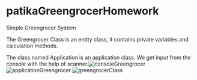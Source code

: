 # patikaGreengrocerHomework

Simple Greengrocer System 

The Greengrocer Class is an entity class, it contains private variables and calculation methods.

The class named Application is an application class. We get input from the console with the help of scanner.![consoleGreengrocer](https://user-images.githubusercontent.com/69572868/198867207-a65fafc9-c7d1-40f0-a095-2a0d16f7c3ec.png)
![applicationGreengrocer](https://user-images.githubusercontent.com/69572868/198867216-0378d12d-82b5-435a-b405-f59c6023b5e6.png)
![greengrocerClass](https://user-images.githubusercontent.com/69572868/198867234-306c831c-1126-4f6b-85a5-6bb7cf5ab75b.png)
